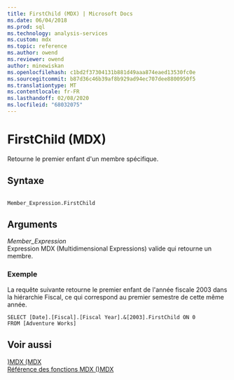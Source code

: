 ```yaml
---
title: FirstChild (MDX) | Microsoft Docs
ms.date: 06/04/2018
ms.prod: sql
ms.technology: analysis-services
ms.custom: mdx
ms.topic: reference
ms.author: owend
ms.reviewer: owend
author: minewiskan
ms.openlocfilehash: c1bd2f37304131b881d49aaa874eaed13530fc0e
ms.sourcegitcommit: b87d36c46b39af8b929ad94ec707dee8800950f5
ms.translationtype: MT
ms.contentlocale: fr-FR
ms.lasthandoff: 02/08/2020
ms.locfileid: "68032075"
---
```

# <a name="firstchild-mdx"></a>FirstChild (MDX)


  Retourne le premier enfant d'un membre spécifique.  
  
## <a name="syntax"></a>Syntaxe  
  
```  
  
Member_Expression.FirstChild   
```  
  
## <a name="arguments"></a>Arguments  
 *Member_Expression*  
 Expression MDX (Multidimensional Expressions) valide qui retourne un membre.  
  
### <a name="example"></a>Exemple  
 La requête suivante retourne le premier enfant de l'année fiscale 2003 dans la hiérarchie Fiscal, ce qui correspond au premier semestre de cette même année.  
  
```  
SELECT [Date].[Fiscal].[Fiscal Year].&[2003].FirstChild ON 0  
FROM [Adventure Works]  
```  
  
## <a name="see-also"></a>Voir aussi  
 [&#41;MDX &#40;MDX](../mdx/lastchild-mdx.md)   
 [Référence des fonctions MDX &#40;&#41;MDX](../mdx/mdx-function-reference-mdx.md)  
  
  
